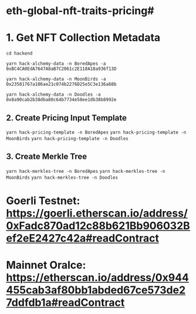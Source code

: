 # eth-global-nft-traits-pricing#

# 1. Get NFT Collection Metadata

`cd hackend`

`yarn hack-alchemy-data -n BoredApes -a 0xBC4CA0EdA7647A8aB7C2061c2E118A18a936f13D`

`yarn hack-alchemy-data -n MoonBirds -a 0x23581767a106ae21c074b2276D25e5C3e136a68b`

`yarn hack-alchemy-data -n Doodles -a 0x8a90cab2b38dba80c64b7734e58ee1db38b8992e`

## 2. Create Pricing Input Template

`yarn hack-pricing-template -n BoredApes`
`yarn hack-pricing-template -n MoonBirds`
`yarn hack-pricing-template -n Doodles`

## 3. Create Merkle Tree

`yarn hack-merkles-tree -n BoredApes`
`yarn hack-merkles-tree -n MoonBirds`
`yarn hack-merkles-tree -n Doodles`

# Goerli Testnet: https://goerli.etherscan.io/address/0xFadc870ad12c88b621Bb906032Bef2eE2427c42a#readContract


# Mainnet Oralce: https://etherscan.io/address/0x944455cab3af80bb1abded67ce573de27ddfdb1a#readContract